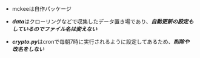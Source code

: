 - mckeeは自作パッケージ

- ***data***はクローリングなどで収集したデータ置き場であり、***自動更新の設定もしているのでファイル名は変えない***

- ***crypto.py***はcronで毎朝7時に実行されるように設定してあるため、***削除や改名をしない***